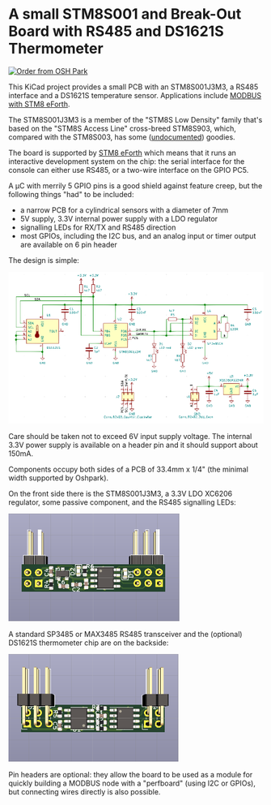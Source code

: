# A small STM8S001 and Break-Out Board with RS485 and DS1621S Thermometer

[![Order from OSH Park](https://oshpark.com/assets/badge-5b7ec47045b78aef6eb9d83b3bac6b1920de805e9a0c227658eac6e19a045b9c.png)](https://oshpark.com/shared_projects/3kzNBYuK)

This KiCad project provides a small PCB with an STM8S001J3M3, a RS485 interface and a DS1621S temperature sensor. Applications include [MODBUS with STM8 eForth](https://github.com/TG9541/stm8ef-modbus).

The STM8S001J3M3 is a member of the "STM8S Low Density" family that's based on the "STM8S Access Line" cross-breed STM8S903, which, compared with the STM8S003, has some ([undocumented](https://github.com/TG9541/stm8ef/wiki/STM8-Low-Density-Devices#stm8s001j3)) goodies.

The board is supported by [STM8 eForth](https://github.com/TG9541/stm8ef/) which means that it runs an interactive development system on the chip: the serial interface for the console can either use RS485, or a two-wire interface on the GPIO PC5. 

A µC with merrily 5 GPIO pins is a good shield against feature creep, but the following things "had" to be included:

* a narrow PCB for a cylindrical sensors with a diameter of 7mm
* 5V supply, 3.3V internal power supply with a LDO regulator
* signalling LEDs for RX/TX and RS485 direction 
* most GPIOs, including the I2C bus, and an analog input or timer output are available on 6 pin header

The design is simple:

![STM8S001J3 RS485 schematics](doc/STM8S001J3_RS485_sch.png)

Care should be taken not to exceed 6V input supply voltage. The internal 3.3V power supply is available on a header pin and it should support about 150mA. 

Components occupy both sides of a PCB of 33.4mm x 1/4" (the minimal width supported by Oshpark).

On the front side there is the STM8S001J3M3, a 3.3V LDO XC6206 regulator, some passive component, and the RS485 signalling LEDs: 

![STM8S001J3 RS485 schematics](doc/STM8S001J3_RS485_front.png)

A standard SP3485 or MAX3485 RS485 transceiver and the (optional) DS1621S thermometer chip are on the backside:

![STM8S001J3 RS485 schematics](doc/STM8S001J3_RS485_back.png)

Pin headers are optional: they allow the board to be used as a module for quickly building a MODBUS node with a "perfboard" (using I2C or GPIOs), but connecting wires directly is also possible. 
